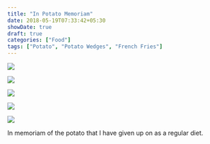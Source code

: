 ```yaml
---
title: "In Potato Memoriam"
date: 2018-05-19T07:33:42+05:30
showDate: true
draft: true
categories: ["Food"]
tags: ["Potato", "Potato Wedges", "French Fries"]
---
```


![](/images/IMG_20180420_182049.jpg)

![](/images/IMG_20180424_133728.jpg)

![](/images/IMG_20180428_182332.jpg)

![](/images/IMG_20180501_124818.jpg)

![](/images/IMG_20180501_183025.jpg)

In memoriam of the potato that I have given up on as a regular diet.